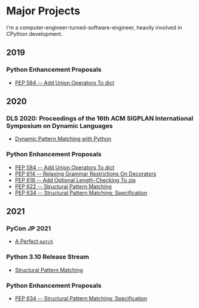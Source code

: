 Major Projects
==============

I'm a computer-engineer-turned-software-engineer, heavily involved in CPython development.

2019
----

### Python Enhancement Proposals

- [PEP 584 -- Add Union Operators To dict](https://www.python.org/dev/peps/pep-0584)

2020
----

### DLS 2020: Proceedings of the 16th ACM SIGPLAN International Symposium on Dynamic Languages

- [Dynamic Pattern Matching with Python](https://dl.acm.org/doi/10.1145/3426422.3426983)

### Python Enhancement Proposals

- [PEP 584 -- Add Union Operators To dict](https://www.python.org/dev/peps/pep-0584)
- [PEP 614 -- Relaxing Grammar Restrictions On Decorators](https://www.python.org/dev/peps/pep-0614)
- [PEP 618 -- Add Optional Length-Checking To zip](https://www.python.org/dev/peps/pep-0618)
- [PEP 622 -- Structural Pattern Matching](https://www.python.org/dev/peps/pep-0622)
- [PEP 634 -- Structural Pattern Matching: Specification](https://www.python.org/dev/peps/pep-0634)

2021
----

### PyCon JP 2021
- [A Perfect `match`](https://www.youtube.com/watch?v=ggPJLwIbbyY&t=213s)

### Python 3.10 Release Stream

- [Structural Pattern Matching](https://www.youtube.com/watch?v=AHT2l3hcIJg&t=2646s)

### Python Enhancement Proposals

- [PEP 634 -- Structural Pattern Matching: Specification](https://www.python.org/dev/peps/pep-0634)

